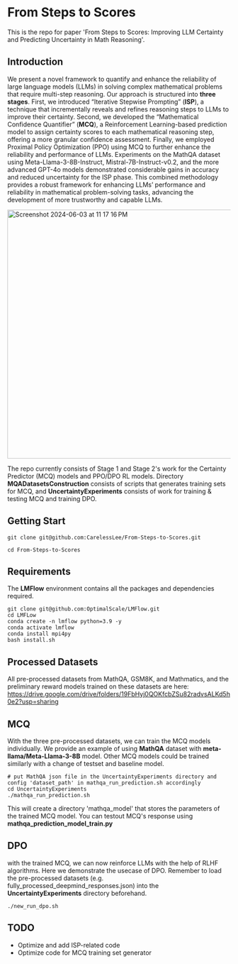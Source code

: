# From Steps to Scores

This is the repo for paper 'From Steps to Scores: Improving LLM Certainty and Predicting Uncertainty in Math Reasoning'.



## Introduction

We present a novel framework to quantify and enhance the reliability of large language models (LLMs) in solving complex mathematical problems that require multi-step reasoning. Our approach is structured into **three stages**. First, we introduced “Iterative Stepwise Prompting” (**ISP**), a technique that incrementally reveals and refines reasoning steps to LLMs to improve their certainty. Second, we developed the “Mathematical Confidence Quantifier” (**MCQ**), a Reinforcement Learning-based prediction model to assign certainty scores to each mathematical reasoning step, offering a more granular confidence assessment. Finally, we employed Proximal Policy Optimization (PPO) using MCQ to further enhance the reliability and performance of LLMs. Experiments on the MathQA dataset using Meta-Llama-3-8B-Instruct, Mistral-7B-Instruct-v0.2, and the more advanced GPT-4o models demonstrated considerable gains in accuracy and reduced uncertainty for the ISP phase. This combined methodology provides a robust framework for enhancing LLMs’ performance and reliability in mathematical problem-solving tasks, advancing the development of more trustworthy and capable LLMs.

<img width="561" alt="Screenshot 2024-06-03 at 11 17 16 PM" src="https://github.com/CarelessLee/From-Steps-to-Scores/assets/42497570/22413247-7a78-448c-99f9-4275088fe892">


The repo currently consists of Stage 1 and Stage 2's work for the Certainty Predictor (MCQ) models and PPO/DPO RL models. Directory **MQADatasetsConstruction** consists of scripts that generates training sets for MCQ, and **UncertaintyExperiments** consists of work for training & testing MCQ and training DPO.


## Getting Start

``` 
git clone git@github.com:CarelessLee/From-Steps-to-Scores.git

cd From-Steps-to-Scores
```



## Requirements

The **LMFlow** environment contains all the packages and dependencies required.

```  
git clone git@github.com:OptimalScale/LMFlow.git
cd LMFLow
conda create -n lmflow python=3.9 -y
conda activate lmflow
conda install mpi4py
bash install.sh
```



## Processed Datasets

All pre-processed datasets from MathQA, GSM8K, and Mathmatics, and the preliminary reward models trained on these datasets are here: https://drive.google.com/drive/folders/19FbHyj0QOKfcbZSu82radvsALKd5h0e2?usp=sharing



## MCQ 

With the three pre-processed datasets, we can train the MCQ models individually. We provide an example of using **MathQA** dataset with **meta-llama/Meta-Llama-3-8B** model. Other MCQ models could be trained similarly with a change of testset and baseline model.

```
# put MathQA json file in the UncertaintyExperiments directory and config 'dataset_path' in mathqa_run_prediction.sh accordingly
cd UncertaintyExperiments
./mathqa_run_prediction.sh
```



This will create a directory 'mathqa_model' that stores the parameters of the trained MCQ model. You can testout MCQ's response using **mathqa_prediction_model_train.py**



## DPO

with the trained MCQ, we can now reinforce LLMs with the help of RLHF algorithms. Here we demonstrate the usecase of DPO. Remember to load the pre-processed datasets (e.g. fully_processed_deepmind_responses.json) into the **UncertaintyExperiments** directory beforehand.

```
./new_run_dpo.sh
```

## TODO
* Optimize and add ISP-related code
* Optimize code for MCQ training set generator



